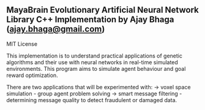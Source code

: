 MayaBrain
Evolutionary Artificial Neural Network Library
C++ Implementation by Ajay Bhaga (ajay.bhaga@gmail.com)
------------------------------------------------------------------------------------------------------------------------
MIT License

This implementation is to understand practical applications of genetic algorithms and their use with neural networks in
real-time simulated environments. This program aims to simulate agent behaviour and goal reward optimization.

There are two applications that will be experimented with:
-> voxel space simulation - group agent problem solving
-> smart message filtering - determining message quality to detect fraudulent or damaged data.